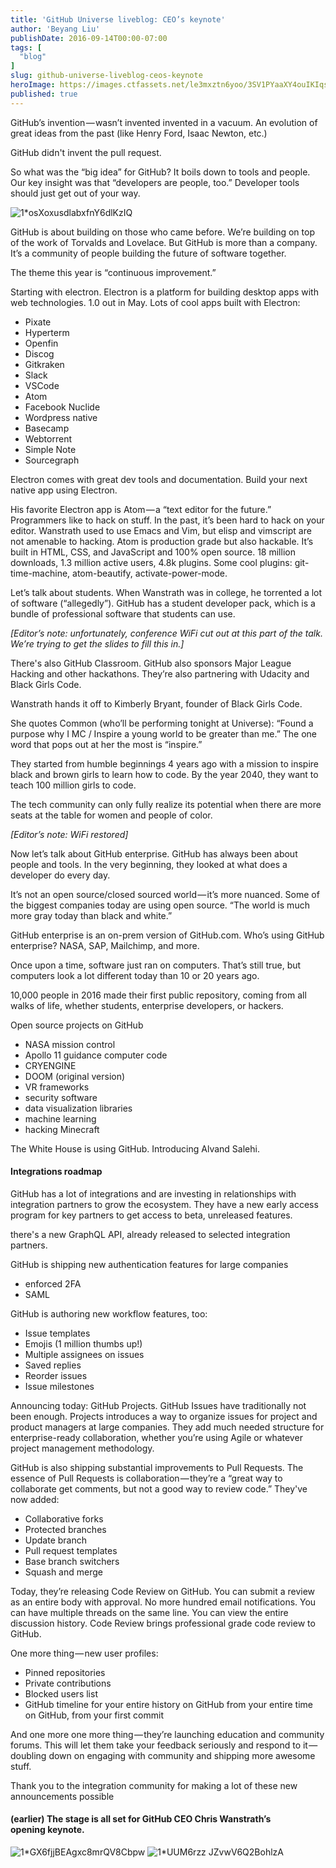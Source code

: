```yaml
---
title: 'GitHub Universe liveblog: CEO’s keynote'
author: 'Beyang Liu'
publishDate: 2016-09-14T00:00-07:00
tags: [
  "blog"
]
slug: github-universe-liveblog-ceos-keynote
heroImage: https://images.ctfassets.net/le3mxztn6yoo/3SV1PYaaXY4ouIKIqs2mSi/ede744c450d239a0d39c281a6005b65c/1_osXoxusdlabxfnY6dlKzIQ.jpeg
published: true
---
```




GitHub’s invention — wasn’t invented invented in a vacuum. An evolution of great ideas from the past (like Henry Ford, Isaac Newton, etc.)

GitHub didn't invent the pull request.

So what was the “big idea” for GitHub? It boils down to tools and people. Our key insight was that “developers are people, too.” Developer tools should just get out of your way.

![1*osXoxusdlabxfnY6dlKzIQ](//images.contentful.com/le3mxztn6yoo/3SV1PYaaXY4ouIKIqs2mSi/ede744c450d239a0d39c281a6005b65c/1_osXoxusdlabxfnY6dlKzIQ.jpeg)

GitHub is about building on those who came before. We’re building on top of the work of Torvalds and Lovelace. But GitHub is more than a company. It’s a community of people building the future of software together.

The theme this year is “continuous improvement.”

Starting with electron. Electron is a platform for building desktop apps with web technologies. 1.0 out in May. Lots of cool apps built with Electron:

*   Pixate
*   Hyperterm
*   Openfin
*   Discog
*   Gitkraken
*   Slack
*   VSCode
*   Atom
*   Facebook Nuclide
*   Wordpress native
*   Basecamp
*   Webtorrent
*   Simple Note
*   Sourcegraph

Electron comes with great dev tools and documentation. Build your next native app using Electron.

His favorite Electron app is Atom — a “text editor for the future.” Programmers like to hack on stuff. In the past, it’s been hard to hack on your editor. Wanstrath used to use Emacs and Vim, but elisp and vimscript are not amenable to hacking. Atom is production grade but also hackable. It’s built in HTML, CSS, and JavaScript and 100% open source. 18 million downloads, 1.3 million active users, 4.8k plugins. Some cool plugins: git-time-machine, atom-beautify, activate-power-mode.

Let’s talk about students. When Wanstrath was in college, he torrented a lot of software (“allegedly”). GitHub has a student developer pack, which is a bundle of professional software that students can use.

_[Editor’s note: unfortunately, conference WiFi cut out at this part of the talk. We’re trying to get the slides to fill this in.]_

There's also GitHub Classroom. GitHub also sponsors Major League Hacking and other hackathons. They’re also partnering with Udacity and Black Girls Code.

Wanstrath hands it off to Kimberly Bryant, founder of Black Girls Code.

She quotes Common (who’ll be performing tonight at Universe): “Found a purpose why I MC / Inspire a young world to be greater than me.” The one word that pops out at her the most is “inspire.”

They started from humble beginnings 4 years ago with a mission to inspire black and brown girls to learn how to code. By the year 2040, they want to teach 100 million girls to code.

The tech community can only fully realize its potential when there are more seats at the table for women and people of color.

_[Editor’s note: WiFi restored]_

Now let’s talk about GitHub enterprise. GitHub has always been about people and tools. In the very beginning, they looked at what does a developer do every day.

It’s not an open source/closed sourced world — it’s more nuanced. Some of the biggest companies today are using open source. “The world is much more gray today than black and white.”

GitHub enterprise is an on-prem version of GitHub.com. Who’s using GitHub enterprise? NASA, SAP, Mailchimp, and more.

Once upon a time, software just ran on computers. That’s still true, but computers look a lot different today than 10 or 20 years ago.

10,000 people in 2016 made their first public repository, coming from all walks of life, whether students, enterprise developers, or hackers.

Open source projects on GitHub

*   NASA mission control
*   Apollo 11 guidance computer code
*   CRYENGINE
*   DOOM (original version)
*   VR frameworks
*   security software
*   data visualization libraries
*   machine learning
*   hacking Minecraft

The White House is using GitHub. Introducing Alvand Salehi.

#### Integrations roadmap

GitHub has a lot of integrations and are investing in relationships with integration partners to grow the ecosystem. They have a new early access program for key partners to get access to beta, unreleased features.

there's a new GraphQL API, already released to selected integration partners.

GitHub is shipping new authentication features for large companies

*   enforced 2FA
*   SAML

GitHub is authoring new workflow features, too:

*   Issue templates
*   Emojis (1 million thumbs up!)
*   Multiple assignees on issues
*   Saved replies
*   Reorder issues
*   Issue milestones

Announcing today: GitHub Projects. GitHub Issues have traditionally not been enough. Projects introduces a way to organize issues for project and product managers at large companies. They add much needed structure for enterprise-ready collaboration, whether you’re using Agile or whatever project management methodology.

GitHub is also shipping substantial improvements to Pull Requests. The essence of Pull Requests is collaboration — they’re a “great way to collaborate get comments, but not a good way to review code.” They've now added:

*   Collaborative forks
*   Protected branches
*   Update branch
*   Pull request templates
*   Base branch switchers
*   Squash and merge

Today, they’re releasing Code Review on GitHub. You can submit a review as an entire body with approval. No more hundred email notifications. You can have multiple threads on the same line. You can view the entire discussion history. Code Review brings professional grade code review to GitHub.

One more thing — new user profiles:

*   Pinned repositories
*   Private contributions
*   Blocked users list
*   GitHub timeline for your entire history on GitHub from your entire time on GitHub, from your first commit

And one more one more thing — they’re launching education and community forums. This will let them take your feedback seriously and respond to it — doubling down on engaging with community and shipping more awesome stuff.

Thank you to the integration community for making a lot of these new announcements possible

#### (earlier) The stage is all set for GitHub CEO Chris Wanstrath’s opening keynote.

![1*GX6fjjBEAgxc8mrQV8Cbpw](//images.contentful.com/le3mxztn6yoo/5hYDJf8fjaqeomokkuYWGe/2b95f0fb48250936a334092a32659973/1_GX6fjjBEAgxc8mrQV8Cbpw.jpeg)
![1*UUM6rzz JZvwV6Q2BohlzA](//images.contentful.com/le3mxztn6yoo/64uDq0K9DqcSKcciWcQ0a4/20c62bfe5c816ce3d488826925bd0d8c/1_UUM6rzz_JZvwV6Q2BohlzA.jpeg)
